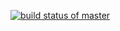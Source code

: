 [![build status of master](https://travis-ci.org/3lton007/GitRepo_Test.svg?branch=master)](https://travis-ci.org/3lton007/GitRepo_Test)
